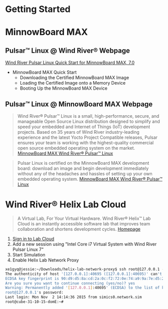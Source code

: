 # Getting Started


# MinnowBoard MAX


## Pulsar™ Linux @ Wind River® Webpage

[Wind River Pulsar Linux Quick Start for MinnowBoard MAX, 7.0](https://knowledge.windriver.com/en-us/000_Products/000/060/000/030/000_Wind_River_Pulsar_Linux_Quick_Start_for_MinnowBoard_MAX%2C_7.0)

- MinnowBoard MAX Quick Start
  - Downloading the Certified MinnowBoard MAX Image
  - Loading the Certified Image onto a Memory Device
  - Booting Up the MinnowBoard MAX Device

## Pulsar™ Linux @ MinnowBoard MAX Webpage

> Wind River® Pulsar™ Linux is a small, high-performance, secure, and manageable Open Source Linux distribution designed to simplify and speed your embedded and Internet of Things (IoT) development projects. Based on 35 years of Wind River industry-leading experience and the latest Yocto Project Compatible releases, Pulsar ensures your team is working with the highest-quality commercial open source embedded operating system on the market. [MinnowBoard MAX Wind River® Pulsar™ Linux](http://wiki.minnowboard.org/Wind_River_Pulsar_Linux)

> Pulsar Linux is certified on the MinnowBoard MAX development board: download an image and begin development immediately without any of the headaches and hassles of setting up your own embedded operating system. [MinnowBoard MAX Wind River® Pulsar™ Linux](http://wiki.minnowboard.org/Wind_River_Pulsar_Linux)

# Wind River® Helix Lab Cloud

> A Virtual Lab, For Your Virtual Hardware. Wind River® Helix™ Lab Cloud is an instantly accessible software lab that improves team collaboration and shortens development cycles. [Homepage](https://lab.cloud.windriver.com/)

1. [Sign in to Lab Cloud](https://lab.cloud.windriver.com/user/login/sso)
2. Add a new session using "Intel Core i7 Virtual System with Wind River Pulsar Linux 7"
3. Start Simulation
4. Enable Helix Lab Network Proxy

```sh
xe1gyq@jessie:~/Downloads/helix-lab-network-proxy$ ssh root@127.0.0.1 -p 40695
The authenticity of host '[127.0.0.1]:40695 ([127.0.0.1]:40695)' can't be established.
ECDSA key fingerprint is 90:d9:d5:8a:cd:2a:0c:f2:72:0e:74:a9:9a:7e:d5:22.
Are you sure you want to continue connecting (yes/no)? yes
Warning: Permanently added '[127.0.0.1]:40695' (ECDSA) to the list of known hosts.
root@127.0.0.1's password: 
Last login: Mon Nov  2 14:14:36 2015 from simics0.network.sim
root@cube-31-10-15-domE:~# 
```